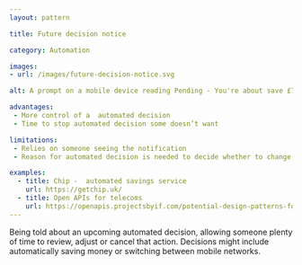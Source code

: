 ```yaml
---
layout: pattern

title: Future decision notice

category: Automation

images:
- url: /images/future-decision-notice.svg

alt: A prompt on a mobile device reading Pending - You're about save £7.23 and underneath a button reading Stop.

advantages:
 - More control of a  automated decision
 - Time to stop automated decision some doesn’t want

limitations:
 - Relies on someone seeing the notification
 - Reason for automated decision is needed to decide whether to change it

examples:
  - title: Chip -  automated savings service
    url: https://getchip.uk/
  - title: Open APIs for telecoms
    url: https://openapis.projectsbyif.com/potential-design-patterns-for-open-apis-in-the-utilities-sector#futureswitchnotice
---
```


Being told about an upcoming automated decision, allowing someone plenty of time to review, adjust or cancel that action. Decisions might include automatically saving money or switching between mobile networks.
